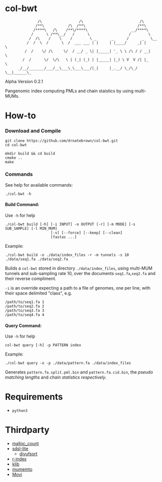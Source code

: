 # col-bwt
```console
               /\                 /\                          /\     
              /**\           /\  /**\                        /**\    
             /****\   /\    /**\/****\                    __/****\     
            /      \ /**\__/   /      \                  /        \ 
           /  /\    /    \    /        \ _       _      /      _   \__
          /  /  \  /      \  /  ___ ___ | |     | |____/     _| |     \ 
         /  /    \/ /\     \/  / __/ _ \| |_____| '_ \ \ /\ / / __|    \ 
        /  /      \/  \/\   \ | (_| (_) | |_____| |_) \ V  V /| |_      \ 
      _/__/_______/___/__\___\_\___\___/|_|     |_.__/ \_/\_/  \__|______\_
```
Alpha Version 0.2.1

Pangenomic index computing PMLs and chain staistics by using multi-MUMs.

# How-to
### Download and Compile
```console
git clone https://github.com/drnatebrown/col-bwt.git
cd col-bwt

mkdir build && cd build
cmake ..
make
```

### Commands

See help for available commands:
```console
./col-bwt -h
```
#### Build Command:
Use ``-h`` for help
```console
./col-bwt build [-h] [-i INPUT] -o OUTPUT [-r] [-m MODE] [-s SUB_SAMPLE] [-l MIN_MUM]
                     [-v] [--force] [--keep] [--clean]
                     [fastas ...]
```
Example:
```console
./col-bwt build -o ./data/index_files -r -m tunnels -s 10 ./data/seq1.fa ./data/seq2.fa
```
Builds a ``col-bwt`` stored in directory ``./data/index_files``, using multi-MUM tunnels and sub-sampling rate 10, over the documents ``seq1.fa``,``seq2.fa`` and their reverse compliment.

``-i`` is an override expecting a path to a file of genomes, one per line, with their space delimited "class", e.g.
```console
/path/to/seq1.fa 1
/path/to/seq2.fa 2
/path/to/seq3.fa 3
/path/to/seq4.fa 4
```

#### Query Command:
Use ``-h`` for help
```console
col-bwt query [-h] -p PATTERN index
```
Example:
```console
./col-bwt query -o -p ./data/pattern.fa ./data/index_files
```
Generates ``pattern.fa.split.pml.bin`` and ``pattern.fa.cid.bin``, the *pseudo matching lengths* and *chain statistics respectively*.

# Requirements
* ``python3``

# Thirdparty
* [malloc_count](https://github.com/bingmann/malloc_count)
* [sdsl-lite](https://github.com/simongog/sdsl-lite)
    * [divufsort](https://github.com/simongog/libdivsufsort) 
* [r-index](https://github.com/nicolaprezza/r-index.git)
* [klib](https://github.com/attractivechaos/klib.git)
* [mumemto](https://github.com/vikshiv/mumemto.git)
* [Movi](https://github.com/mohsenzakeri/Movi.git)

